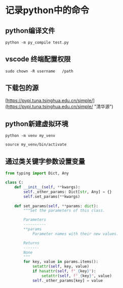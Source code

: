 # 记录python中的命令

## python编译文件

`python -m py_compile test.py`

## vscode 终端配置权限

`sudo chown -R username   /path`

## 下载包的源

[https://pypi.tuna.tsinghua.edu.cn/simple/](https://pypi.tuna.tsinghua.edu.cn/simple/ "清华源")

## python新建虚拟环境

`python -m venv my_venv`

`source my_venv/bin/activate`

## 通过类关键字参数设置变量

```python
from typing import Dict, Any

class C:
    def __init__(self, **kwargs):
        self._other_params: Dict[str, Any] = {}
        self.set_params(**kwargs)
  
    def set_params(self, **params: dict):
        """Set the parameters of this class.

        Parameters
        ----------
        **params
            Parameter names with their new values.

        Returns
        -------
        None
        """
        for key, value in params.items():
            setattr(self, key, value)
            if hasattr(self, f"_{key}"):
                setattr(self, f"_{key}", value)
            self._other_params[key] = value
```

